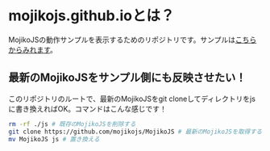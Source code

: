 # mojikojs.github.ioとは？

MojikoJSの動作サンプルを表示するためのリポジトリです。サンプルは[こちらからみれます](https://mojikojs.github.io/)。

## 最新のMojikoJSをサンプル側にも反映させたい！

このリポジトリのルートで、最新のMojikoJSをgit cloneしてディレクトリをjsに書き換えればOK。コマンドはこんな感じです！

```bash
rm -rf ./js # 既存のMojikoJSを削除する
git clone https://github.com/mojikojs/MojikoJS # 最新のMojikoJSを取得する
mv MojikoJS js # 置き換える
```

